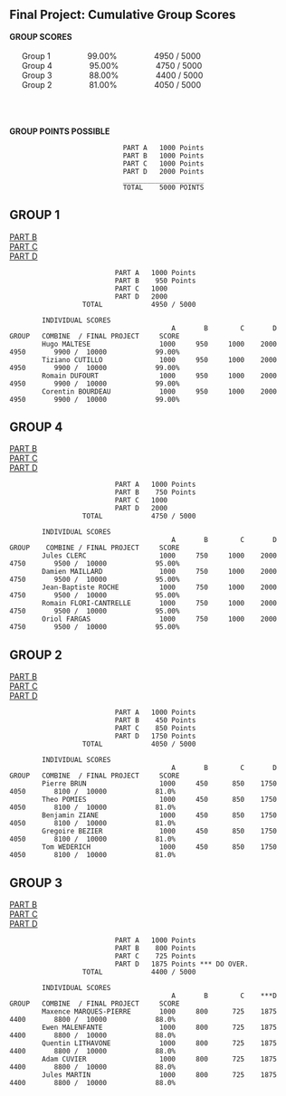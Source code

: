 ## Final Project:   Cumulative Group Scores

<strong>GROUP SCORES</strong></br></br>
&ensp; &ensp; Group 1&ensp; &ensp; &ensp; &ensp; &ensp; &ensp; 99.00%&ensp; &ensp; &ensp; &ensp; &ensp; &ensp; 4950 / 5000</br>
&ensp; &ensp; Group 4&ensp; &ensp; &ensp; &ensp; &ensp; &ensp; 95.00%&ensp; &ensp; &ensp; &ensp; &ensp; &ensp; 4750 / 5000</br>
&ensp; &ensp; Group 3&ensp; &ensp; &ensp; &ensp; &ensp; &ensp; 88.00%&ensp; &ensp; &ensp; &ensp; &ensp; &ensp; 4400 / 5000</br>
&ensp; &ensp; Group 2&ensp; &ensp; &ensp; &ensp; &ensp; &ensp; 81.00%&ensp; &ensp; &ensp; &ensp; &ensp; &ensp; 4050 / 5000</br></br>

</br></br>
                            <strong>GROUP POINTS POSSIBLE</strong>
                            
                                PART A   1000 Points
                                PART B   1000 Points
                                PART C   1000 Points
                                PART D   2000 Points
                                ____________________
                                TOTAL    5000 POINTS

## GROUP 1
  
[PART B](https://github.com/tcutillo/Tiziano_TurnIn/commit/6da72be6bd65a4252d16560352f01d5b973e88ae#diff-da00cd85c84e13612f41a5be251410fa4b5cd17008a48e7e51ba0ab64476b652)</br>
[PART C](https://github.com/tcutillo/Tiziano_TurnIn/tree/main/WORK_COMPLETED/RISK_MANAGEMENT/SEA_RULE_PROJECT_1_PART_C)</br>
[PART D](https://github.com/tcutillo/Tiziano_TurnIn/tree/main/WORK_COMPLETED/RISK_MANAGEMENT/SEA_RULE_PROJECT_1_PART_D)</br>
  <!-- hugo.maltese@epitech.eu, tiziano.cutillo@epitech.eu, romain.dufourt@epitech.eu, corentin.bourdeau@epitech.eu</br> -->  
  
                              PART A   1000 Points
                              PART B    950 Points
                              PART C   1000
                              PART D   2000
                      TOTAL            4950 / 5000
                      
            INDIVIDUAL SCORES          
                                            A       B        C       D     GROUP   COMBINE  / FINAL PROJECT     SCORE  
            Hugo MALTESE                 1000     950     1000    2000      4950       9900 /  10000            99.00%
            Tiziano CUTILLO              1000     950     1000    2000      4950       9900 /  10000            99.00%
            Romain DUFOURT               1000     950     1000    2000      4950       9900 /  10000            99.00%
            Corentin BOURDEAU            1000     950     1000    2000      4950       9900 /  10000            99.00%
            
<!-- Part B: GROUP SCORES-->  
<!-- -50 PTS LATE-->  
<!-- https://github.com/tcutillo/Tiziano_TurnIn/commit/6da72be6bd65a4252d16560352f01d5b973e88ae#diff-da00cd85c84e13612f41a5be251410fa4b5cd17008a48e7e51ba0ab64476b652 -->  


    
## GROUP 4

[PART B](https://github.com/Jules-gitclerc/JulesClerc_TurnIn/blob/main/SEA%20RULE%20PROJECT%201/Part%20II/bond_new.csv)</br>
[PART C](https://github.com/Jules-gitclerc/JulesClerc_TurnIn/tree/main/SEA%20RULE%20PROJECT%201/PART%20III)</br>
[PART D](https://github.com/Jules-gitclerc/JulesClerc_TurnIn/tree/main/SEA%20RULE%20PROJECT%201#presentation-of-the-automated-trading-project-based-on-interactive-brokers-tws-api)


  <!-- jules.clerc@epitech.eu, damien.maillard@epitech.eu, jbroesch@pm.me, orifarfig@gmail.com, romain.flori-cantrelle@epitech.eu</br> -->
  
                              PART A   1000 Points
                              PART B    750 Points
                              PART C   1000
                              PART D   2000
                      TOTAL            4750 / 5000
                      
            INDIVIDUAL SCORES          
                                            A       B        C       D     GROUP    COMBINE / FINAL PROJECT     SCORE  
            Jules CLERC                  1000     750     1000    2000      4750       9500 /  10000            95.00%
            Damien MAILLARD              1000     750     1000    2000      4750       9500 /  10000            95.00%
            Jean-Baptiste ROCHE          1000     750     1000    2000      4750       9500 /  10000            95.00%
            Romain FLORI-CANTRELLE       1000     750     1000    2000      4750       9500 /  10000            95.00%
            Oriol FARGAS                 1000     750     1000    2000      4750       9500 /  10000            95.00%
            
  
<!-- Part B: GROUP SCORES -->  
<!-- -50 PTS.  LATE -->  
<!-- -50 PTS. INCORRECT 15c3-1 NET CAPITAL CALCULATION</br> -->  
<!-- -150 PTS. INCORRECT CASH ALLOCATION CALCULATION</br> -->  
<!-- https://github.com/Jules-gitclerc/JulesClerc_TurnIn/blob/main/SEA%20RULE%20PROJECT%201/Part%20II/bond_new.csv -->  
<!-- ^ If you want, you can refer back to the section on Rule 15c3-1 and correct this. -->  
<!-- ^ https://github.com/Jules-gitclerc/JulesClerc_TurnIn/tree/main/SEA%20RULE%20PROJECT%201/Part%20II -->  
    

## GROUP 2
  
[PART B](https://github.com/RassGo/PIERREBRUN_TurnIn/tree/main/Sea%20Project/TWS%20API%206)</br>
[PART C](https://github.com/TheGorb/TomWederich_TurnIn/tree/main/Bo_Excercise/Exercise_Result/FINAL_PROJECT)</br>
[PART D](https://github.com/gregoirebezier/Gregoire_Turnin/blob/master/final_proj_part_d.txt)

  <!-- pierre.brun@epitech.eu, theo.pomies@epitech.eu, benjamin.ziane@epitech.eu, gregoire.bezier@epitech.eu, tom.wederich@epitech.eu</br>  -->
  
                              PART A   1000 Points
                              PART B    450 Points
                              PART C    850 Points
                              PART D   1750 Points  
                      TOTAL            4050 / 5000
                      
            INDIVIDUAL SCORES          
                                            A       B        C       D     GROUP   COMBINE  / FINAL PROJECT     SCORE  
            Pierre BRUN                  1000     450      850    1750      4050       8100 /  10000            81.0%
            Theo POMIES                  1000     450      850    1750      4050       8100 /  10000            81.0%
            Benjamin ZIANE               1000     450      850    1750      4050       8100 /  10000            81.0%
            Gregoire BEZIER              1000     450      850    1750      4050       8100 /  10000            81.0%
            Tom WEDERICH                 1000     450      850    1750      4050       8100 /  10000            81.0%
            
    
 <!-- Part B: GROUP SCORES  -->
 <!-- -150 PTS, LATE   -->
 <!-- -200 PTS, NO OUTPUT FILE WITH CAPITAL ALLOCATION TOTALS.-->
 <!-- -200 PTS, NO OUTPUT FILE WITH MARGIN REQUIREMENTS. -->
    


## GROUP 3
  
[PART B](https://github.com/ions29/cpp-reading-material/blob/main/Final%20Project/PROJECT_1_PART_B.zip)</br>
[PART C](https://github.com/ions29/cpp-reading-material/blob/main/Final%20Project/PROJECT_1_PART_C.zip)</br>
[PART D](https://github.com/ions29/cpp-reading-material/blob/main/Final%20Project/PROJECT_1_PART_D.zip)</br>
    
  <!-- maxence.marques-pierre@epitech.eu, ewen1.malenfant@epitech.eu, adam.cuvier@epitech.eu, quentin.lithavone@epitech.eu, martinjules70@gmail.com</br> -->
  
                              PART A   1000 Points
                              PART B    800 Points
                              PART C    725 Points
                              PART D   1875 Points *** DO OVER.
                      TOTAL            4400 / 5000
                      
            INDIVIDUAL SCORES          
                                            A       B        C    ***D     GROUP   COMBINE  / FINAL PROJECT     SCORE  
            Maxence MARQUES-PIERRE       1000     800      725    1875      4400       8800 /  10000            88.0%
            Ewen MALENFANTE              1000     800      725    1875      4400       8800 /  10000            88.0%
            Quentin LITHAVONE            1000     800      725    1875      4400       8800 /  10000            88.0%
            Adam CUVIER                  1000     800      725    1875      4400       8800 /  10000            88.0%
            Jules MARTIN                 1000     800      725    1875      4400       8800 /  10000            88.0%
            
    
 
 <!-- Part B: GROUP SCORES   -->
 <!-- - 200 PTS, LATE -->
 <!-- - PART C    725  LATE (-275, 11 DAYS) -->
 <!-- - PART D   1875  LATE (-125, 4 DAYS) -->
 <!-- - Great Job with the output file!  -->
    


